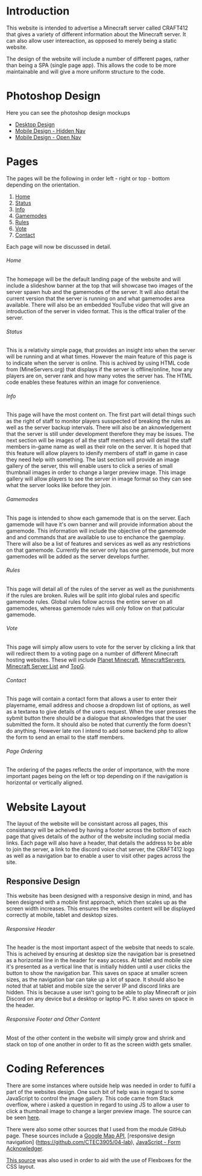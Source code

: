 
# Introduction

This website is intended to advertise a Minecraft server called CRAFT412 that gives a variety of different information about the Minecraft server.
It can also allow user intereaction, as opposed to merely being a static website.

The design of the website will include a number of different pages, rather than being a SPA (single page app). This allows the code to be more maintainable
and will give a more uniform structure to the code.

# Photoshop Design

Here you can see the photoshop design mockups

* [Desktop Design](https://github.com/GR412/ctec3905-website/blob/master/photoshop/desktop-size-design.png)
* [Mobile Design - Hidden Nav](https://github.com/GR412/ctec3905-website/blob/master/photoshop/mobile-size-close-nav-design.png)
* [Mobile Design - Open Nav](https://github.com/GR412/ctec3905-website/blob/master/photoshop/mobile-size-open-nav-design.png)

# Pages 

The pages will be the following in order left - right or top - bottom depending on the orientation.

1. [Home](https://gr412.github.io/ctec3905-website/index.html)
2. [Status](https://gr412.github.io/ctec3905-website/status.html)
3. [Info](https://gr412.github.io/ctec3905-website/info.html)
4. [Gamemodes](https://gr412.github.io/ctec3905-website/gamemodes.html)
5. [Rules](https://gr412.github.io/ctec3905-website/rules.html)
6. [Vote](https://gr412.github.io/ctec3905-website/vote.html)
7. [Contact](https://gr412.github.io/ctec3905-website/contact.html)

Each page will now be discussed in detail.

###### Home

The homepage will be the default landing page of the website and will include a slideshow banner at the top that will showcase two images of the server 
spawn hub and the gamemodes of the server. It will also detail the current version that the server is running on and what gamemodes area available. 
There will also be an embedded YouTube video that will give an introduction of the server in video format. This is the offical tralier of the server.

###### Status

This is a relativity simple page, that provides an insight into when the server will be running and at what times. However the main feature of this 
page is to indicate when the server is online. This is achived by using HTML code from (MineServers.org) that displays if the server is offline/online, 
how any players are on, server rank and how many votes the server has. The HTML code enables these features within an image for convenience.

###### Info

This page will have the most content on. The first part will detail things such as the right of staff to monitor players susspected of breaking the rules 
as well as the server backup intervals. There will also be an aknowledgement that the server is still under development therefore they may be issues. 
The next section will be images of all the staff members and will detail the staff members in-game name as well as their role on the server. It is hoped
that this feature will allow players to idenify members of staff in game in case they need help with something. The last section will provide an image
gallery of the server, this will enable users to click a series of small thumbnail images in order to change a larger preview image. This image gallery
will allow players to see the server in image format so they can see what the server looks like before they join. 

###### Gamemodes

This page is intended to show each gamemode that is on the server. Each gamemode will have it's own banner and will provide information about the gamemode.
This information will include the objective of the gamemode and and commands that are available to use to enchance the gaemplay. There will also be a list
of features and services as well as any restrictions on that gamemode. Currently the server only has one gamemode, but more gamemodes will be added as the
server develops further.

###### Rules

This page will detail all of the rules of the server as well as the punishments if the rules are broken. Rules will be split into global rules and specific 
gamemode rules. Global rules follow across the entire server on all gamemodes, whereas gamemode rules will only follow on that paticular gamemode. 

###### Vote

This page will simply allow users to vote for the server by clicking a link that will redirect them to a voting page on a number of different Minecraft 
hosting websites. These will include [Planet Minecraft](https://www.planetminecraft.com/server/craft412-2689518/vote), [MinecraftServers](http://minecraftservers.org/vote/474590), 
[Minecraft Server List](http://minecraft-server-list.com/server/415372/vote/) and [TopG](https://topg.org/Minecraft/in-429519).

###### Contact

This page will contain a contact form that allows a user to enter their playername, email address and choose a dropdown list of options, as well as a 
textarea to give details of the users request. When the user presses the sybmit button there should be a dialogue that aknowledges that the user submitted 
the form. It should also be noted that currently the form doesn't do anything. However late ron I intend to add some backend php to allow the form to send 
an email to the staff members.

###### Page Ordering

The ordering of the pages reflects the order of importance, with the more important pages being on the left or top depending on if the navigation is horizontal
or vertically aligned.

# Website Layout

The layout of the website will be consistant across all pages, this consistancy will be acheived by having a footer across the bottom of each page that gives 
details of the author of the website including social media links. Each page will also have a header, that details the address to be able to join the server, 
a link to the discord voice chat server, the CRAFT412 logo as well as a navigation bar to enable a user to visit other pages across the site.

## Responsive Design

This website has been designed with a responsive design in mind, and has been designed with a mobile first approach, which then scales up as the screen width 
increases. This ensures the websites content will be displayed correctly at mobile, tablet and desktop sizes.

###### Responsive Header

The header is the most important aspect of the website that needs to scale. This is acheived by ensuring at desktop size the navigation bar is presetned 
as a horizontal line in the header for easy access. At tablet and mobile size it's presented as a vertical line that is initially hidden until a user clicks the 
button to show the navigation bar. This saves on space at smaller screen sizes, as the navigation bar can take up a lot of space. It should also be noted that at 
tablet and mobile size the server IP and discord links are hidden. This is because a user isn't going to be able to play Minecraft or join Discord on any device 
but a desktop or laptop PC. It also saves on space in the header.

###### Responsive Footer and Other Content

Most of the other content in the website will simply grow and shrink and stack on top of one another in order to fit as the screen width gets smaller.

# Coding References

There are some instances where outside help was needed in order to fulfil a part of the websites design. One such bit of help was in regard to some JavaScript 
to control the image gallery. This code came from Stack overflow, where i asked a question in regard to using JS to allow a user to click a thumbnail image 
to change a larger preview image. The source can be seen [here](https://stackoverflow.com/questions/47980232/javascript-changing-preview-image-by-clicking-a-thumbnail-image-with-addeventl). 

There were also some other sources that I used from the module GitHub page. These sources include a [Google Map API](https://github.com/CTEC3905/08-lab-json-ajax/tree/googlemaps),
[responsive design navigation] (https://github.com/CTEC3905/04-lab), [JavaScript - Form Acknowledger](https://github.com/CTEC3905/03-lab-javascript-1).

[This source](https://css-tricks.com/snippets/css/a-guide-to-flexbox/) was also used in order to aid with the use of Flexboxes for the CSS layout.













  





 